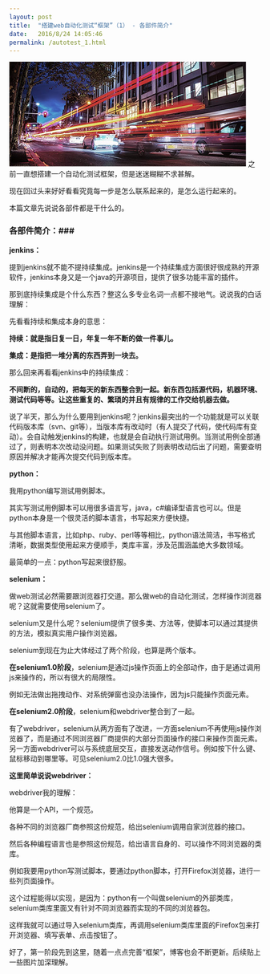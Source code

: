 ```yaml
---
layout: post
title:  "搭建web自动化测试“框架”（1） - 各部件简介"
date:   2016/8/24 14:05:46 
permalink: /autotest_1.html
---
```


<span class="image featured"><img src="/images/pic03.jpg" alt=""></span>
之前一直想搭建一个自动化测试框架，但是迷迷糊糊不求甚解。

现在回过头来好好看看究竟每一步是怎么联系起来的，是怎么运行起来的。

本篇文章先说说各部件都是干什么的。

### 各部件简介：###

**jenkins：**

提到jenkins就不能不提持续集成。jenkins是一个持续集成方面很好很成熟的开源软件，jenkins本身又是一个java的开源项目，提供了很多功能丰富的插件。

那到底持续集成是个什么东西？整这么多专业名词一点都不接地气。说说我的白话理解：

先看看持续和集成本身的意思：

**持续：就是指日复一日，年复一年不断的做一件事儿。**

**集成：是指把一堆分离的东西弄到一块去。**

那么回来再看看jenkins中的持续集成：

**不间断的，自动的，把每天的新东西整合到一起。新东西包括源代码，机器环境、测试代码等等。让这些重复的、繁琐的并且有规律的工作交给机器去做。**

说了半天，那么为什么要用到jenkins呢？jenkins最突出的一个功能就是可以关联代码版本库（svn、git等），当版本库有改动时（有人提交了代码，使代码库有变动）。会自动触发jenkins的构建，也就是会自动执行测试用例。当测试用例全部通过了，则表明本次改动没问题。如果测试失败了则表明改动后出了问题，需要查明原因并解决才能再次提交代码到版本库。

 
**python：**

我用python编写测试用例脚本。

其实写测试用例脚本可以用很多语言写，java，c#编译型语言也可以。但是python本身是一个很灵活的脚本语言，书写起来方便快捷。

与其他脚本语言，比如php、ruby、perl等等相比，python语法简洁，书写格式清晰，数据类型使用起来方便顺手，类库丰富，涉及范围涵盖绝大多数领域。

最简单的一点：python写起来很舒服。

 

**selenium：**

做web测试必然需要跟浏览器打交道。那么做web的自动化测试，怎样操作浏览器呢？这就需要使用selenium了。

selenium又是什么呢？selenium提供了很多类、方法等，使脚本可以通过其提供的方法，模拟真实用户操作浏览器。

selenium到现在为止大体经过了两个阶段，也算是两个版本。

**在selenium1.0阶段**，selenium是通过js操作页面上的全部动作，由于是通过调用js来操作的，所以有很大的局限性。

例如无法做出拖拽动作、对系统弹窗也没办法操作，因为js只能操作页面元素。

**在selenium2.0阶段**，selenium和webdriver整合到了一起。

有了webdriver，selenium从两方面有了改进，一方面selenium不再使用js操作浏览器了，而是通过不同浏览器厂商提供的大部分页面操作的接口来操作页面元素。
另一方面webdriver可以与系统底层交互，直接发送动作信号。例如按下什么键、鼠标移动到哪里等。可见selenium2.0比1.0强大很多。

**这里简单说说webdriver：**

webdriver我的理解：

他算是一个API，一个规范。

各种不同的浏览器厂商参照这份规范，给出selenium调用自家浏览器的接口。

然后各种编程语言也是参照这份规范，给出语言自身的、可以操作不同浏览器的类库。

例如我要用python写测试脚本，要通过python脚本，打开Firefox浏览器，进行一些列页面操作。

这个过程能得以实现，是因为：python有一个叫做selenium的外部类库，selenium类库里面又有针对不同浏览器而实现的不同的浏览器包。

这样我就可以通过导入selenium类库，再调用selenium类库里面的Firefox包来打开浏览器、填写表单、点击按钮了。

好了，第一阶段先到这里，随着一点点完善“框架”，博客也会不断更新。后续贴上一些图片加深理解。